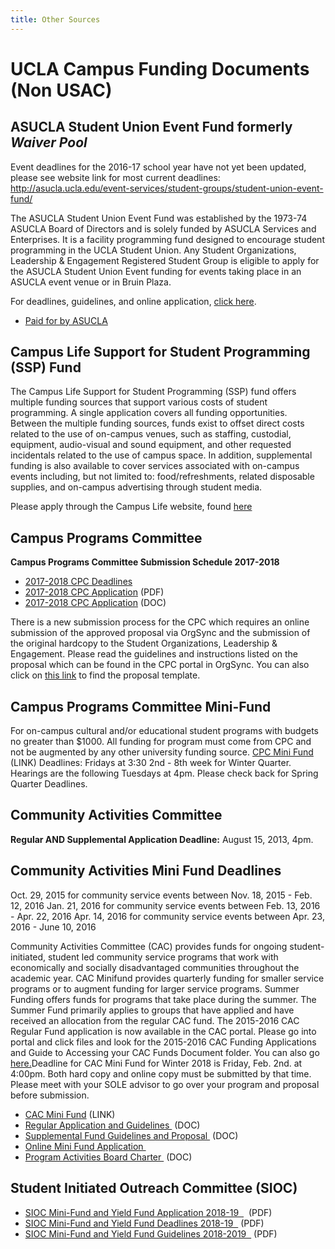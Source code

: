 ```yaml
---
title: Other Sources
---
```


# UCLA Campus Funding Documents (Non USAC)

## ASUCLA Student Union Event Fund formerly *Waiver Pool*

Event deadlines for the 2016-17 school year have not yet been updated,
please see website link for most current deadlines:
<http://asucla.ucla.edu/event-services/student-groups/student-union-event-fund/>

The ASUCLA Student Union Event Fund was established by the 1973-74
ASUCLA Board of Directors and is solely funded by ASUCLA Services and
Enterprises. It is a facility programming fund designed to encourage
student programming in the UCLA Student Union. Any Student
Organizations, Leadership & Engagement Registered Student Group is
eligible to apply for the ASUCLA Student Union Event funding for events
taking place in an ASUCLA event venue or in Bruin Plaza.

For deadlines, guidelines, and online application, [click
here](http://www.asucla.ucla.edu/eventservices/stu_funding.asp?ref=waiver).

-   [Paid for by ASUCLA](docs/asuclalogo.jpg)

## Campus Life Support for Student Programming (SSP) Fund

The Campus Life Support for Student Programming (SSP) fund offers
multiple funding sources that support various costs of student
programming. A single application covers all funding opportunities.
Between the multiple funding sources, funds exist to offset direct costs
related to the use of on-campus venues, such as staffing, custodial,
equipment, audio-visual and sound equipment, and other requested
incidentals related to the use of campus space. In addition,
supplemental funding is also available to cover services associated with
on-campus events including, but not limited to: food/refreshments,
related disposable supplies, and on-campus advertising through student
media.



Please apply through the Campus Life website, found
[here](http://www.campuslife.ucla.edu/funding)

## Campus Programs Committee

**Campus Programs Committee Submission Schedule 2017-2018**

-   [2017-2018 CPC
    Deadlines](docs/2017-2018%20CPC%20Reg%20fund%20deadline.png)
-   [2017-2018 CPC
    Application](docs/2017-2018%20CPC%20Reg%20fund%20template.doc.pdf)
    (PDF)
-   [2017-2018 CPC
    Application](docs/2017-2018%20CPC%20Reg%20fund%20template.doc) (DOC)

There is a new submission process for the CPC which requires an online
submission of the approved proposal via OrgSync and the submission of
the original hardcopy to the Student Organizations, Leadership &
Engagement. Please read the guidelines and instructions listed on the
proposal which can be found in the CPC portal in OrgSync. You can also
click on [this link](https://orgsync.com/16630/files/430689/show) to
find the proposal template.

## Campus Programs Committee Mini-Fund

For on-campus cultural and/or educational student programs with budgets
no greater than $1000. All funding for program must come from CPC and
not be augmented by any other university funding source. [CPC Mini
Fund](https://orgsync.com/16630/files/436294/show) (LINK)
Deadlines: Fridays at 3:30 2nd - 8th week for Winter Quarter. Hearings
are the following Tuesdays at 4pm. Please check back for Spring Quarter
Deadlines.

## Community Activities Committee

**Regular AND Supplemental Application Deadline:** August 15, 2013, 4pm.

## Community Activities Mini Fund Deadlines

Oct. 29, 2015 for community service events between Nov. 18, 2015 - Feb.
12, 2016 Jan. 21, 2016 for community service events between Feb. 13,
2016 - Apr. 22, 2016 Apr. 14, 2016 for community service events between
Apr. 23, 2016 - June 10, 2016

Community Activities Committee (CAC) provides funds for ongoing
student-initiated, student led community service programs that work with
economically and socially disadvantaged communities throughout the
academic year. CAC Minifund provides quarterly funding for smaller
service programs or to augment funding for larger service programs.
Summer Funding offers funds for programs that take place during the
summer. The Summer Fund primarily applies to groups that have applied
and have received an allocation from the regular CAC fund. The 2015-2016
CAC Regular Fund application is now available in the CAC portal. Please
go into portal and click files and look for the 2015-2016 CAC Funding
Applications and Guide to Accessing your CAC Funds Document folder. You
can also go [here.](https://orgsync.com/13747/chapter)Deadline for CAC
Mini Fund for Winter 2018 is Friday, Feb. 2nd. at 4:00pm. Both hard copy
and online copy must be submitted by that time. Please meet with your
SOLE advisor to go over your program and proposal before submission.

-   [CAC Mini Fund](https://orgsync.com/13747/files/436301/show) (LINK)
-   [Regular Application and Guidelines ](docs/apps_cac.doc) (DOC)
-   [Supplemental Fund Guidelines and
    Proposal ](docs/apps_cacsup.docx) (DOC)
-   [Online Mini Fund
    Application ](https://orgsync.com/13747/files/282579/download) 
-   [Program Activities Board Charter ](docs/guidelines_pab.doc) (DOC)

## Student Initiated Outreach Committee (SIOC)

-   [SIOC Mini-Fund and Yield Fund Application 2018-19
     ](docs/SIOC%20Mini-Fund%20and%20Yield%20Fund%20Application%202018-2019.pdf)
     (PDF)
-   [SIOC Mini-Fund and Yield Fund Deadlines 2018-19
     ](docs/SIOC%20Mini-Fund%20and%20Yield%20Fund%20Deadline%202018-2019.pdf) (PDF)
-   [SIOC Mini-Fund and Yield Fund Guidelines 2018-2019
     ](docs/SIOC%20Mini-Fund%20and%20Yield%20Fund%20Guideline%202018-2019.pdf) (PDF)
